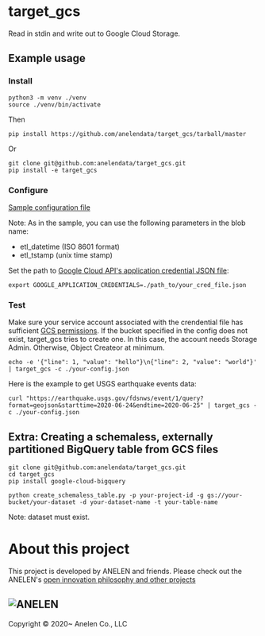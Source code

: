 # target_gcs

Read in stdin and write out to Google Cloud Storage.

## Example usage

### Install

```
python3 -m venv ./venv
source ./venv/bin/activate
```

Then

```
pip install https://github.com/anelendata/target_gcs/tarball/master
```
Or
```
git clone git@github.com:anelendata/target_gcs.git
pip install -e target_gcs
```

### Configure

[Sample configuration file](./sample_config.json)

Note: As in the sample, you can use the following parameters in the blob name:

- etl_datetime (ISO 8601 format)
- etl_tstamp (unix time stamp)

Set the path to [Google Cloud API's application credential JSON file](https://cloud.google.com/docs/authentication/getting-started):

```
export GOOGLE_APPLICATION_CREDENTIALS=./path_to/your_cred_file.json
```

### Test

Make sure your service account associated with the crendential file has
sufficient [GCS permissions](https://cloud.google.com/storage/docs/access-control/iam).
If the bucket specified in the config does not exist, target_gcs tries to create one.
In this case, the account needs Storage Admin. Otherwise, Object Createor at minimum.

```
echo -e '{"line": 1, "value": "hello"}\n{"line": 2, "value": "world"}' | target_gcs -c ./your-config.json
```

Here is the example to get USGS earthquake events data:

```
curl "https://earthquake.usgs.gov/fdsnws/event/1/query?format=geojson&starttime=2020-06-24&endtime=2020-06-25" | target_gcs -c ./your-config.json
```

## Extra: Creating a schemaless, externally partitioned BigQuery table from GCS files

```
git clone git@github.com:anelendata/target_gcs.git
cd target_gcs
pip install google-cloud-bigquery
```

```
python create_schemaless_table.py -p your-project-id -g gs://your-bucket/your-dataset -d your-dataset-name -t your-table-name
```

Note: dataset must exist.

# About this project

This project is developed by
ANELEN and friends. Please check out the ANELEN's
[open innovation philosophy and other projects](https://anelen.co/open-source.html)

![ANELEN](https://avatars.githubusercontent.com/u/13533307?s=400&u=a0d24a7330d55ce6db695c5572faf8f490c63898&v=4)
---

Copyright &copy; 2020~ Anelen Co., LLC
